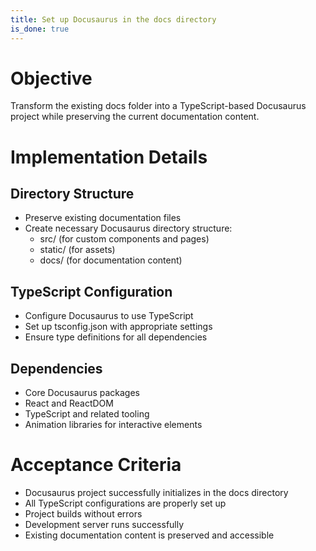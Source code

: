 ```yaml
---
title: Set up Docusaurus in the docs directory
is_done: true
---
```


# Objective

Transform the existing docs folder into a TypeScript-based Docusaurus project while preserving the current documentation content.

# Implementation Details

## Directory Structure

- Preserve existing documentation files
- Create necessary Docusaurus directory structure:
  - src/ (for custom components and pages)
  - static/ (for assets)
  - docs/ (for documentation content)

## TypeScript Configuration

- Configure Docusaurus to use TypeScript
- Set up tsconfig.json with appropriate settings
- Ensure type definitions for all dependencies

## Dependencies

- Core Docusaurus packages
- React and ReactDOM
- TypeScript and related tooling
- Animation libraries for interactive elements

# Acceptance Criteria

- Docusaurus project successfully initializes in the docs directory
- All TypeScript configurations are properly set up
- Project builds without errors
- Development server runs successfully
- Existing documentation content is preserved and accessible
